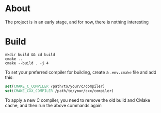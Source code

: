 # About
The project is in an early stage, and for now, there is nothing interesting

# Build
```console
mkdir build && cd build
cmake ..
cmake --build . -j 4
```
To set your preferred compiler for building, create a ```.env.cmake``` file and add this:

```cmake
set(CMAKE_C_COMPILER /path/to/your/c/compiler)
set(CMAKE_CXX_COMPILER /path/to/your/cxx/compiler)
```
To apply a new C compiler, you need to remove the old build and CMake cache, and then run the above commands again
